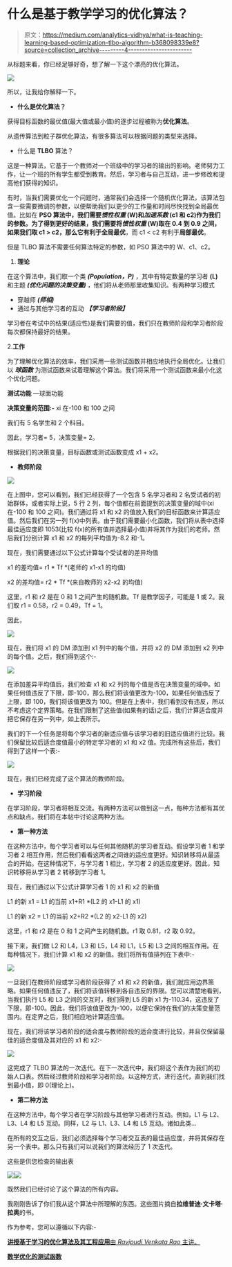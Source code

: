 # 什么是基于教学学习的优化算法？

> 原文：<https://medium.com/analytics-vidhya/what-is-teaching-learning-based-optimization-tlbo-algorithm-b368098339e8?source=collection_archive---------4----------------------->

从标题来看，你已经足够好奇，想了解一下这个漂亮的优化算法。

![](img/84eb775c3bc346e8066ff9024fe67ab9.png)

所以，让我给你解释一下。

*   **什么是优化算法？**

获得目标函数的最优值(最大值或最小值)的逐步过程被称为**优化算法**。

从遗传算法到粒子群优化算法，有很多算法可以根据问题的类型来选择。

*   什么是 **TLBO** 算法？

这是一种算法，它基于一个教师对一个班级中的学习者的输出的影响。老师努力工作，让一个班的所有学生都受到教育。然后，学习者与自己互动，进一步修改和提高他们获得的知识。

有时，当我们需要优化一个问题时，通常我们会选择一个随机优化算法，该算法包含一些需要微调的参数，以便帮助我们以更少的工作量和时间尽快找到全局最优值。比如在 **PSO 算法中，**我们需要*惯性权重* (W)和*加速系数* (c1 和 c2)作为我们的参数。为了得到更好的结果，我们需要将*惯性权重* (W)取在 **0.4** 到 **0.9** 之间，如果我们取 c1 > c2，那么它有利于**全局最优**，而 c1 < c2 有利于**局部最优**。

但是 TLBO 算法不需要任何算法特定的参数，如 PSO 算法中的 W、c1、c2。

1.  **理论**

在这个算法中，我们取一个类 ***(Population，P)*** ，其中有特定数量的学习者 **(L)** 和主题 ***(优化问题的决策变量)*** ，他们将从老师那里收集知识。有两种学习模式

*   穿越师 ***(师相)***
*   通过与其他学习者的互动 ***【学习者阶段】***

学习者在考试中的结果(适应性)是我们需要的值，我们只在教师阶段和学习者阶段每次都保持最好的结果。

2.**工作**

为了理解优化算法的效率，我们采用一些测试函数并相应地执行全局优化。让我们以 ***球函数*** 为测试函数来试着理解这个算法。我们将采用一个测试函数来最小化这个优化问题。

**测试功能** —球面功能

**决策变量的范围:-** xi 在-100 和 100 之间

我们有 5 名学生和 2 个科目。

因此，学习者= 5，决策变量= 2。

根据我们的决策变量，目标函数或测试函数变成 x1 + x2。

*   **教师阶段**

![](img/7d04dd70a4a21f8dc5676f47f091f462.png)

在上图中，您可以看到，我们已经获得了一个包含 5 名学习者和 2 名受试者的初始群体，或者实际上说，5 行 2 列，每个值都在前面提到的决策变量的域中(xi 在-100 和 100 之间)。我们通过将 x1 和 x2 的值放入我们的目标函数来计算适应值。然后我们在另一列 f(x)中列表。由于我们需要最小化函数，我们将从表中选择最佳适应度即 1053(比较 f(x)的所有值并选择最小值)并将其作为我们的老师。然后我们分别计算 x1 和 x2 的每列平均值为-8.2 和-1。

现在，我们需要通过以下公式计算每个受试者的差异均值

x1 的差均值= r1 * Tf *(老师的 x1-x1 的均值)

x2 的差均值= r2 * Tf *(来自教师的 x2-x2 的均值)

这里，r1 和 r2 是在 0 和 1 之间产生的随机数。Tf 是教学因子，可能是 1 或 2。我们取 r1 = 0.58，r2 = 0.49，Tf = 1。

因此，

![](img/3cb44375812ed5367e865a2d0281c8d0.png)

现在，我们将 x1 的 DM 添加到 x1 列中的每个值，并将 x2 的 DM 添加到 x2 列中的每个值。之后，我们得到这个:-

![](img/cc555f7337e90822357b041d2bd1a39f.png)

在添加差异平均值后，我们检查 x1 和 x2 列的每个值是否在决策变量的域中。如果任何值违反了下限，即-100，那么我们将该值更改为-100，如果任何值违反了上限，即 100，我们将该值更改为 100。但是在上表中，我们看到没有违反，所以不考虑这个定界策略。在我们限制了这些值(如果有的话)之后，我们计算适合度并把它保存在另一列中，如上表所示。

我们的下一个任务是将每个学习者的新适应值与该学习者的旧适应值进行比较。我们保留比较后适合度值最小的特定学习者的 x1 和 x2 值。完成所有这些后，我们得到了这样一个表:-

![](img/146a2c14fd06b3a74d3345a9d78eff4d.png)

现在，我们已经完成了这个算法的教师阶段。

*   **学习阶段**

在学习阶段，学习者将相互交流。有两种方法可以做到这一点，每种方法都有其优点和缺点。我们将在本帖中讨论这两种方法。

*   **第一种方法**

在这种方法中，每个学习者可以与任何其他随机的学习者互动。假设学习者 1 和学习者 2 相互作用，然后我们看看这两者之间谁的适应度更好。知识转移将从最适合的开始。在这种情况下，与学习者 1 相比，学习者 2 的适应度更好。因此，知识转移将从学习者 2 转移到学习者 1。

现在，我们通过以下公式计算学习者 1 的 x1 和 x2 的新值

L1 的新 x1 = L1 的当前 x1+R1 *(L2 的 x1-L1 的 x1)

L1 的新 x2 = L1 的当前 x2+R2 *(L2 的 x2-L1 的 x2)

这里，r1 和 r2 是在 0 和 1 之间产生的随机数。r1 取 0.81，r2 取 0.92。

接下来，我们做 L2 和 L4，L3 和 L5，L4 和 L1，L5 和 L3 之间的相互作用。在每种情况下，我们计算 x1 和 x2 的新值。我们将所有值排列在下表中:-

![](img/abe9afedee4c0f0a8aadbe35f021ed91.png)

一旦我们在教师阶段或学习者阶段获得了 x1 和 x2 的新值，我们就应用边界策略。如果任何值违反了，我们将该值转移到各自违反的界限。您可以清楚地看到，当我们执行 L5 和 L3 之间的交互时，我们得到 L5 的新 x1 为-110.34，这违反了下限，即-100。因此，我们将该值更改为-100，以便它保持在我们的决策变量范围内。在定界之后，我们相应地计算适应值。

现在，我们将该学习者阶段的适合度与教师阶段的适合度进行比较，并且仅保留最佳的适合度值及其对应的 x1 和 x2:-

![](img/05dedae222a5d7bc3f1d37938618ffe7.png)

这完成了 TLBO 算法的一次迭代。在下一次迭代中，我们将这个表作为我们的初始人口表。然后经过教师阶段和学习者阶段。以这种方式，进行迭代，直到我们找到最小值，即 0(理论上)。

*   **第二种方法**

在这种方法中，每个学习者在学习阶段与其他学习者进行互动。例如，L1 与 L2、L3、L4 和 L5 互动。同样，L2 与 L1、L3、L4 和 L5 互动。诸如此类…

在所有的交互之后，我们必须选择每个学习者交互表的最佳适应度，并将其保存在另一个表中。那么只有我们可以说我们的算法经历了 1 次迭代。

这些是供您检查的输出表

![](img/7b194b897e6476a137a1472f3982a628.png)![](img/6fe82fd9776c7023f4ca343ef9af2604.png)

既然我们已经讨论了这个算法的所有内容。

我刚刚告诉了你们我从这个算法中所理解的东西。这些图片摘自**拉维普迪·文卡塔·拉奥**的书。

作为参考，您可以遵循以下内容:-

[**讲授基于学习的优化算法及其工程应用**由 *Ravipudi Venkata Rao* 主讲。](https://www.springer.com/gp/book/9783319227313)

[**数学优化的测试函数**](https://en.wikipedia.org/wiki/Test_functions_for_optimization)